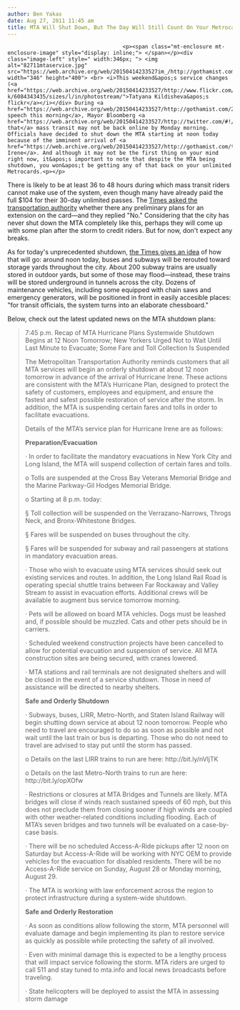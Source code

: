 ```yaml
---
author: Ben Yakas
date: Aug 27, 2011 11:45 am
title: MTA Will Shut Down, But The Day Will Still Count On Your Metrocard
---
```


	
										<p><span class="mt-enclosure mt-enclosure-image" style="display: inline;"> </span></p><div class="image-left" style=" width:346px; "> <img alt="82711mtaservice.jpg" src="https://web.archive.org/web/20150414233527im_/http://gothamist.com/attachments/byakas/82711mtaservice.jpg" width="346" height="400"> <br> <i>This weekend&apos;s service changes (<a href="https://web.archive.org/web/20150414233527/http://www.flickr.com/photos/tatyana-k/6084343435/sizes/l/in/photostream/">Tatyana Kildisheva&apos;s flickr</a></i></div> During <a href="https://web.archive.org/web/20150414233527/http://gothamist.com/2011/08/27/bloomberg_to_zone_a_residents_you_h.php">his speech this morning</a>, Mayor Bloomberg <a href="https://web.archive.org/web/20150414233527/http://twitter.com/#!/mikiebarb/status/107447671442259968">warned that</a> mass transit may not be back online by Monday morning. Officials have decided to shut down the MTA starting at noon today because of the imminent arrival of <a href="https://web.archive.org/web/20150414233527/http://gothamist.com/tags/hurricaneirene">Hurricane Irene</a>. And although it may not be the first thing on your mind right now, it&apos;s important to note that despite the MTA being shutdown, you won&apos;t be getting any of that back on your unlimited Metrocards.<p></p>

<p>There is likely to be at least 36 to 48 hours during which mass transit riders cannot make use of the system, even though many have already paid the full $104 for their 30-day unlimited passes. The <a href="https://web.archive.org/web/20150414233527/http://cityroom.blogs.nytimes.com/2011/08/27/a-break-on-your-metrocard-because-of-the-storm-m-t-a-says-no/?partner=rss&amp;emc=rss">Times asked the transportation authority</a> whether there any preliminary plans for an extension on the card&#x2014;and they replied &quot;No.&quot; Considering that the city has never shut down the MTA completely like this, perhaps they will come up with some plan after the storm to credit riders. But for now, don&apos;t expect any breaks.</p>

<p>As for today&apos;s unprecedented shutdown, <a href="https://web.archive.org/web/20150414233527/http://www.nytimes.com/2011/08/27/nyregion/mass-transit-shutdown-for-irene-is-complex-job.html?partner=rss&amp;emc=rss">the Times gives an idea</a> of how that will go: around noon today, buses and subways will be rerouted toward storage yards throughout the city. About 200 subway trains are usually stored in outdoor yards, but some of those may flood&#x2014;instead, these trains will be stored underground in tunnels across the city. Dozens of maintenance vehicles, including some equipped with chain saws and emergency generators, will be positioned in front in easily accesible places: &quot;for transit officials, the system turns into an elaborate chessboard.&quot;</p>

<p>Below, check out the latest updated news on the MTA shutdown plans:</p>

<blockquote>7:45 p.m. Recap of MTA Hurricane Plans
Systemwide Shutdown Begins at 12 Noon Tomorrow;
New Yorkers Urged Not to Wait Until Last Minute to Evacuate;
Some Fare and Toll Collection Is Suspended<p></p>
 
<p>The Metropolitan Transportation Authority reminds customers that all MTA services will begin an orderly shutdown at about 12 noon tomorrow in advance of the arrival of Hurricane Irene. These actions are consistent with the MTA&#x2019;s Hurricane Plan, designed to protect the safety of customers, employees and equipment, and ensure the fastest and safest possible restoration of service after the storm. In addition, the MTA is suspending certain fares and tolls in order to facilitate evacuations.</p>
 
<p>Details of the MTA&#x2019;s service plan for Hurricane Irene are as follows:</p>
 
<p><strong>Preparation/Evacuation</strong></p>
&#xB7;         In order to facilitate the mandatory evacuations in New York City and Long Island, the MTA will suspend collection of certain fares and tolls.<p></p>
o   Tolls are suspended at the Cross Bay Veterans Memorial Bridge and the Marine Parkway-Gil Hodges Memorial Bridge.<p></p>
o   Starting at 8 p.m. today:<p></p>
&#xA7;  Toll collection will be suspended on the Verrazano-Narrows, Throgs Neck, and Bronx-Whitestone Bridges.<p></p>
&#xA7;  Fares will be suspended on buses throughout the city.<p></p>
&#xA7;  Fares will be suspended for subway and rail passengers at stations in mandatory evacuation areas.<p></p>
&#xB7;         Those who wish to evacuate using MTA services should seek out existing services and routes. In addition, the Long Island Rail Road is operating special shuttle trains between Far Rockaway and Valley Stream to assist in evacuation efforts. Additional crews will be available to augment bus service tomorrow morning.<p></p>
&#xB7;         Pets will be allowed on board MTA vehicles. Dogs must be leashed and, if possible should be muzzled. Cats and other pets should be in carriers.<p></p>
&#xB7;         Scheduled weekend construction projects have been cancelled to allow for potential evacuation and suspension of service. All MTA construction sites are being secured, with cranes lowered.<p></p>
&#xB7;         MTA stations and rail terminals are not designated shelters and will be closed in the event of a service shutdown. Those in need of assistance will be directed to nearby shelters.<p></p>
 
<p><strong>Safe and Orderly Shutdown</strong></p>
&#xB7;         Subways, buses, LIRR, Metro-North, and Staten Island Railway will begin shutting down service at about 12 noon tomorrow. People who need to travel are encouraged to do so as soon as possible and not wait until the last train or bus is departing. Those who do not need to travel are advised to stay put until the storm has passed. <p></p>
o   Details on the last LIRR trains to run are here: http://bit.ly/nVljTK<p></p>
o   Details on the last Metro-North trains to run are here: http://bit.ly/opXOfw<p></p>
&#xB7;         Restrictions or closures at MTA Bridges and Tunnels are likely. MTA bridges will close if winds reach sustained speeds of 60 mph, but this does not preclude them from closing sooner if high winds are coupled with other weather-related conditions including flooding. Each of MTA&#x2019;s seven bridges and two tunnels will be evaluated on a case-by-case basis.<p></p>
&#xB7;         There will be no scheduled Access-A-Ride pickups after 12 noon on Saturday but Access-A-Ride will be working with NYC OEM to provide vehicles for the evacuation for disabled residents. There will be no Access-A-Ride service on Sunday, August 28 or Monday morning, August 29. <p></p>
&#xB7;         The MTA is working with law enforcement across the region to protect infrastructure during a system-wide shutdown.<p></p>
 
<p><strong>Safe and Orderly Restoration</strong></p>
&#xB7;         As soon as conditions allow following the storm, MTA personnel will evaluate damage and begin implementing its plan to restore service as quickly as possible while protecting the safety of all involved.<p></p>
&#xB7;         Even with minimal damage this is expected to be a lengthy process that will impact service following the storm. MTA riders are urged to call 511 and stay tuned to mta.info and local news broadcasts before traveling.<p></p>
&#xB7;         State helicopters will be deployed to assist the MTA in assessing storm damage<p></p></blockquote>					
										
									
				